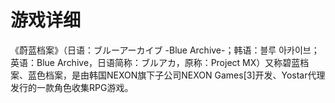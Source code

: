# 游戏详细

《蔚蓝档案》（日语：ブルーアーカイブ -Blue Archive-；韩语：블루 아카이브；英语：Blue Archive，日语简称：ブルアカ，原称：Project MX）又称碧蓝档案、蓝色档案，是由韩国NEXON旗下子公司NEXON Games[3]开发、Yostar代理发行的一款角色收集RPG游戏。
